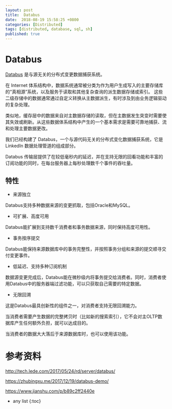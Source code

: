 ```yaml
---
layout: post
title:  Databus
date:  2018-08-19 15:58:25 +0800
categories: [Distributed]
tags: [distributed, database, sql, sh]
published: true
---
```


# Databus

[Databus](https://github.com/linkedin/databus) 是与源无关的分布式变更数据捕获系统。

在 Internet 体系结构中，数据系统通常被分类为作为用户生成写入的主要存储库的“真相源”系统，以及服务于读取和其他复杂查询的派生数据存储或索引。
这些二级存储中的数据通常通过自定义转换从主数据派生，有时涉及到由业务逻辑驱动的复杂处理。

类似地，缓存层中的数据来自对主数据存储的读取，但在主数据发生突变时需要使其失效或刷新。从这些数据体系结构中产生的一个基本需求是需要可靠地捕获、流和处理主要数据更改。

我们已经构建了 Databus，一个与源代码无关的分布式变化数据捕获系统，它是 LinkedIn 数据处理管道的组成部分。

Databus 传输层提供了在较低毫秒内的延迟，并在支持无限的回看功能和丰富的订阅功能的同时，在每台服务器上每秒处理数千个事件的吞吐量。

## 特性

- 来源独立

Databus支持多种数据来源的变更抓取，包括Oracle和MySQL。

- 可扩展、高度可用

Databus能扩展到支持数千消费者和事务数据来源，同时保持高度可用性。

- 事务按序提交

Databus能保持来源数据库中的事务完整性，并按照事务分组和来源的提交顺寻交付变更事件。

- 低延迟、支持多种订阅机制

数据源变更完成后，Databus能在微秒级内将事务提交给消费者。同时，消费者使用Databus中的服务器端过滤功能，可以只获取自己需要的特定数据。

- 无限回溯

这是Databus最具创新性的组件之一，对消费者支持无限回溯能力。

当消费者需要产生数据的完整拷贝时（比如新的搜索索引），它不会对主OLTP数据库产生任何额外负担，就可以达成目的。

当消费者的数据大大落后于来源数据库时，也可以使用该功能。

# 参考资料

http://tech.lede.com/2017/05/24/rd/server/databus/

https://zhubingxu.me/2017/12/19/databus-demo/

https://www.jianshu.com/p/b89c2ff2440e

* any list
{:toc}
